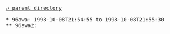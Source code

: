 <pre>
  <a href="../">&#x21b5; parent directory</a>
  
  * 96awa: 1998-10-08T21:54:55 to 1998-10-08T21:55:30
  ** 96awa<a href="?">?</a>: 
</pre>
